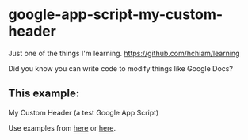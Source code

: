# google-app-script-my-custom-header
Just one of the things I'm learning. https://github.com/hchiam/learning

Did you know you can write code to modify things like Google Docs?

## This example:

My Custom Header (a test Google App Script)

Use examples from [here](https://developers.google.com/gsuite/add-ons/editors/docs/quickstart/translate) or [here](https://github.com/gsuitedevs/apps-script-samples).
